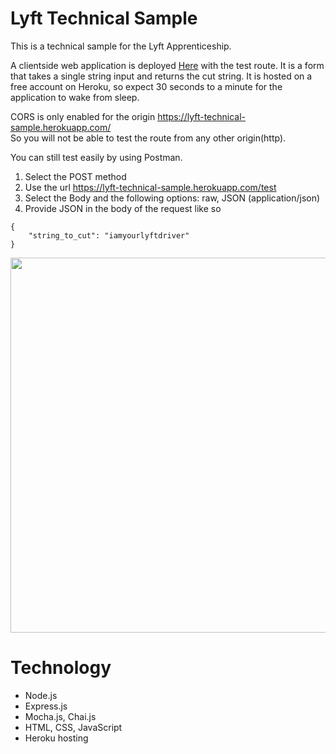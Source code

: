 # Lyft Technical Sample

This is a technical sample for the Lyft Apprenticeship.

A clientside web application is deployed [Here](https://lyft-technical-sample.herokuapp.com/) with the test route. It is a form that takes a single string input and returns the cut string. It is hosted on a free account on Heroku, so expect 30 seconds to a minute for the application to wake from sleep.

CORS is only enabled for the origin https://lyft-technical-sample.herokuapp.com/ <br>
So you will not be able to test the route from any other origin(http).

You can still test easily by using Postman.
1. Select the POST method
2. Use the url https://lyft-technical-sample.herokuapp.com/test
3. Select the Body and the following options: raw, JSON (application/json)
4. Provide JSON in the body of the request like so
```
{
    "string_to_cut": "iamyourlyftdriver"
}
```

<div align="center">
  <img src="https://i.imgur.com/52sFtcX.png" width="800px" height="600px">
</div>

# Technology
 - Node.js 
 - Express.js
 - Mocha.js, Chai.js
 - HTML, CSS, JavaScript
 - Heroku hosting
